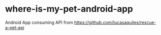 # where-is-my-pet-android-app

Android App consuming API from https://github.com/lucasaquiles/rescue-a-pet-api 

